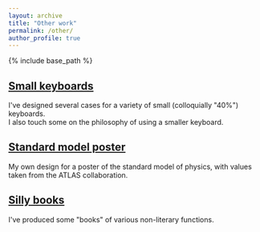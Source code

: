 ```yaml
---
layout: archive
title: "Other work"
permalink: /other/
author_profile: true
---
```


{% include base_path %}

## [Small keyboards](www.peterjacobson.me/other/keyboards)
I've designed several cases for a variety of small (colloquially "40%") keyboards.  
I also touch some on the philosophy of using a smaller keyboard.

## [Standard model poster](www.peterjacobson.me/other/standardmodel)

My own design for a poster of the standard model of physics, with values taken from the ATLAS collaboration.

## [Silly books](www.peterjacobson.me/other/books)

I've produced some "books" of various non-literary functions.
